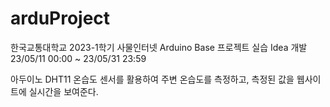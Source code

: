 # arduProject

한국교통대학교 2023-1학기 사물인터넷 Arduino Base 프로젝트 실습 Idea 개발<br>
23/05/11 00:00 ~ 23/05/31 23:59



아두이노 DHT11 온습도 센서를 활용하여 주변 온습도를 측정하고, 측정된 값을 웹사이트에 실시간을 보여준다.





